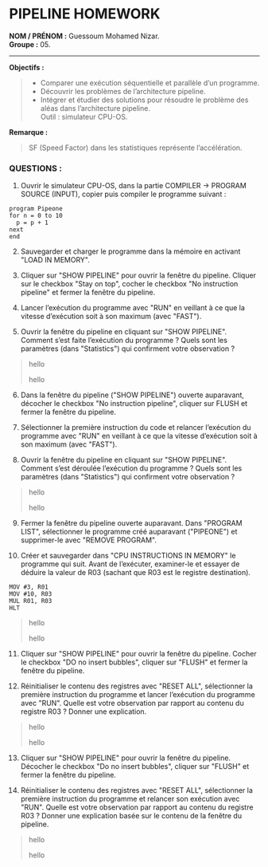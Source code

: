 # PIPELINE HOMEWORK 

**NOM / PRÉNOM :** Guessoum Mohamed Nizar.  
**Groupe :** 05.

----

**Objectifs :**
> - Comparer une exécution séquentielle et parallèle d’un programme.  
> - Découvrir les problèmes de l’architecture pipeline.  
> - Intégrer et étudier des solutions pour résoudre le problème des aléas dans l’architecture pipeline.  
> Outil : simulateur CPU-OS.

**Remarque :**  
> SF (Speed Factor) dans les statistiques représente l’accélération.

### QUESTIONS :
1. Ouvrir le simulateur CPU-OS, dans la partie COMPILER → PROGRAM SOURCE (INPUT), copier puis compiler le programme suivant :
```
program Pipeone  
for n = 0 to 10  
  p = p + 1  
next  
end
```
2. Sauvegarder et charger le programme dans la mémoire en activant "LOAD IN MEMORY".

3. Cliquer sur "SHOW PIPELINE" pour ouvrir la fenêtre du pipeline. Cliquer sur le checkbox "Stay on top", cocher le checkbox "No instruction pipeline" et fermer la fenêtre du pipeline.

4. Lancer l’exécution du programme avec "RUN" en veillant à ce que la vitesse d’exécution soit à son maximum (avec "FAST").

5. Ouvrir la fenêtre du pipeline en cliquant sur "SHOW PIPELINE". Comment s’est faite l’exécution du programme ? Quels sont les paramètres (dans "Statistics") qui confirment votre observation ?

> hello
>
> hello
> 

6. Dans la fenêtre du pipeline ("SHOW PIPELINE") ouverte auparavant, décocher le checkbox "No instruction pipeline", cliquer sur FLUSH et fermer la fenêtre du pipeline.

7. Sélectionner la première instruction du code et relancer l’exécution du programme avec "RUN" en veillant à ce que la vitesse d’exécution soit à son maximum (avec "FAST").

8. Ouvrir la fenêtre du pipeline en cliquant sur "SHOW PIPELINE". Comment s’est déroulée l’exécution du programme ? Quels sont les paramètres (dans "Statistics") qui confirment votre observation ?

> hello
>
> hello
> 

9. Fermer la fenêtre du pipeline ouverte auparavant. Dans "PROGRAM LIST", sélectionner le programme créé auparavant ("PIPEONE") et supprimer-le avec "REMOVE PROGRAM".

10. Créer et sauvegarder dans "CPU INSTRUCTIONS IN MEMORY" le programme qui suit. Avant de l’exécuter, examiner-le et essayer de déduire la valeur de R03 (sachant que R03 est le registre destination).
```
MOV #3, R01  
MOV #10, R03  
MUL R01, R03  
HLT  
```
> hello
>
> hello
> 
11. Cliquer sur "SHOW PIPELINE" pour ouvrir la fenêtre du pipeline. Cocher le checkbox "DO no insert bubbles", cliquer sur "FLUSH" et fermer la fenêtre du pipeline.

12. Réinitialiser le contenu des registres avec "RESET ALL", sélectionner la première instruction du programme et lancer l’exécution du programme avec "RUN". Quelle est votre observation par rapport au contenu du registre R03 ? Donner une explication.

> hello
>
> hello
> 

13. Cliquer sur "SHOW PIPELINE" pour ouvrir la fenêtre du pipeline. Décocher le checkbox "Do no insert bubbles", cliquer sur "FLUSH" et fermer la fenêtre du pipeline.

14. Réinitialiser le contenu des registres avec "RESET ALL", sélectionner la première instruction du programme et relancer son exécution avec "RUN". Quelle est votre observation par rapport au contenu du registre R03 ? Donner une explication basée sur le contenu de la fenêtre du pipeline.

> hello
>
> hello
> 
